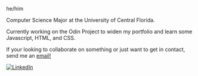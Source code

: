 <p>he/him</p>
<p>Computer Science Major at the University of Central Florida.</p>
<p>Currently working on the Odin Project to widen my portfolio and learn some Javascript, HTML, and CSS.</p>
If your looking to collaborate on something or just want to get in contact, send me an <a href="mailto:nsanchez9009@gmail.com">email!</a>

<a href="www.linkedin.com/in/nsanchez9009"><img src="https://imgur.com/Ks8W7j6" alt="LinkedIn"></a>

